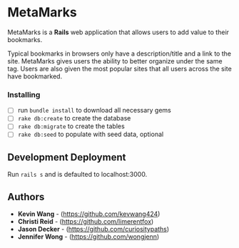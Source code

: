 # MetaMarks

MetaMarks is a **Rails** web application that allows users to add value to their bookmarks.

Typical bookmarks in browsers only have a description/title and a link to the site. MetaMarks gives users the ability to better organize under the same tag. Users are also given the most popular sites that all users across the site have bookmarked.

### Installing

- [ ] run `bundle install` to download all necessary gems
- [ ] `rake db:create` to create the database
- [ ] `rake db:migrate` to create the tables
- [ ] `rake db:seed` to populate with seed data, optional

## Development Deployment

Run `rails s` and is defaulted to localhost:3000.


## Authors

* **Kevin Wang** - (https://github.com/kevwang424)
* **Christi Reid** - (https://github.com/limerentfox)
* **Jason Decker** - (https://github.com/curiositypaths)
* **Jennifer Wong** - (https://github.com/wongjenn)
